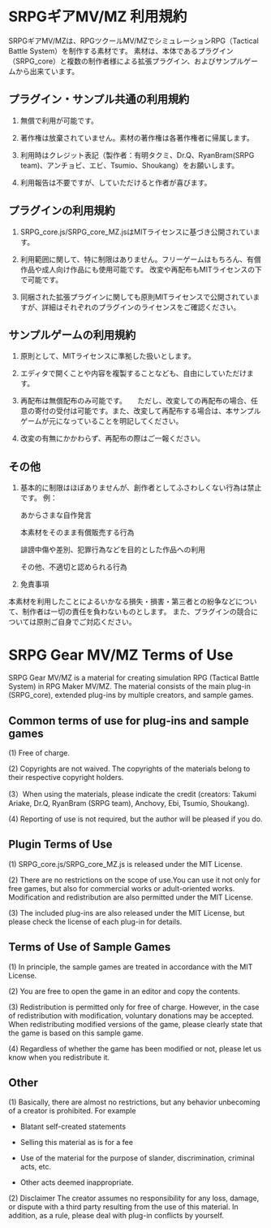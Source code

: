 # SRPGギアMV/MZ 利用規約
SRPGギアMV/MZは、RPGツクールMV/MZでシミュレーションRPG（Tactical Battle System）を制作する素材です。
素材は、本体であるプラグイン（SRPG_core）と複数の制作者様による拡張プラグイン、およびサンプルゲームから出来ています。

## プラグイン・サンプル共通の利用規約
1. 無償で利用が可能です。

2. 著作権は放棄されていません。素材の著作権は各著作権者に帰属します。

3. 利用時はクレジット表記（製作者：有明タクミ、Dr.Q、RyanBram(SRPG team)、アンチョビ、エビ、Tsumio、Shoukang）をお願いします。

4. 利用報告は不要ですが、していただけると作者が喜びます。

## プラグインの利用規約
1. SRPG_core.js/SRPG_core_MZ.jsはMITライセンスに基づき公開されています。

2. 利用範囲に関して、特に制限はありません。フリーゲームはもちろん、有償作品や成人向け作品にも使用可能です。
   改変や再配布もMITライセンスの下で可能です。

3. 同梱された拡張プラグインに関しても原則MITライセンスで公開されていますが、詳細はそれぞれのプラグインのライセンスをご確認ください。


## サンプルゲームの利用規約
1. 原則として、MITライセンスに準拠した扱いとします。

2. エディタで開くことや内容を複製することなども、自由にしていただけます。

3. 再配布は無償配布のみ可能です。
　 ただし、改変しての再配布の場合、任意の寄付の受付は可能です。また、改変して再配布する場合は、本サンプルゲームが元になっていることを明記してください。

4. 改変の有無にかかわらず、再配布の際はご一報ください。

## その他
1. 基本的に制限はほぼありませんが、創作者としてふさわしくない行為は禁止です。
例：

    あからさまな自作発言

    本素材をそのまま有償販売する行為

    誹謗中傷や差別、犯罪行為などを目的とした作品への利用

    その他、不適切と認められる行為

2. 免責事項

本素材を利用したことによるいかなる損失・損害・第三者との紛争などについて、制作者は一切の責任を負わないものとします。
また、プラグインの競合については原則ご自身でご対応ください。

# SRPG Gear MV/MZ Terms of Use
SRPG Gear MV/MZ is a material for creating simulation RPG (Tactical Battle System) in RPG Maker MV/MZ.
The material consists of the main plug-in (SRPG_core), extended plug-ins by multiple creators, and sample games.

## Common terms of use for plug-ins and sample games
(1) Free of charge.

(2) Copyrights are not waived. The copyrights of the materials belong to their respective copyright holders.

(3）When using the materials, please indicate the credit (creators: Takumi Ariake, Dr.Q, RyanBram (SRPG team), Anchovy, Ebi, Tsumio, Shoukang).

(4) Reporting of use is not required, but the author will be pleased if you do.

## Plugin Terms of Use
(1) SRPG_core.js/SRPG_core_MZ.js is released under the MIT License.

(2) There are no restrictions on the scope of use.You can use it not only for free games, but also for commercial works or adult-oriented works.
    Modification and redistribution are also permitted under the MIT License.

(3) The included plug-ins are also released under the MIT License, but please check the license of each plug-in for details.

## Terms of Use of Sample Games
(1) In principle, the sample games are treated in accordance with the MIT License.

(2) You are free to open the game in an editor and copy the contents.

(3) Redistribution is permitted only for free of charge.
    However, in the case of redistribution with modification, voluntary donations may be accepted. When redistributing modified versions of the game, 
    please clearly state that the game is based on this sample game. 

(4) Regardless of whether the game has been modified or not, please let us know when you redistribute it.

## Other
(1) Basically, there are almost no restrictions, but any behavior unbecoming of a creator is prohibited.
For example

- Blatant self-created statements

- Selling this material as is for a fee

- Use of the material for the purpose of slander, discrimination, criminal acts, etc.

- Other acts deemed inappropriate.

(2) Disclaimer
The creator assumes no responsibility for any loss, damage, or dispute with a third party resulting from the use of this material.
In addition, as a rule, please deal with plug-in conflicts by yourself.
